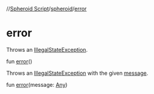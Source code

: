 //[Spheroid Script](../index.md)/[spheroid](index.md)/[error](error.md)



# error  
 
Throws an [IllegalStateException](-illegal-state-exception/index.md).  
  
  
fun [error](error.md)()  


 
Throws an [IllegalStateException](-illegal-state-exception/index.md) with the given [message]().  
  
  
fun [error](error.md)(message: [Any](-any/index.md))  



